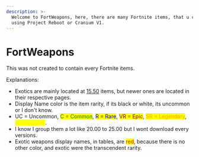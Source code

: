 ```yaml
---
description: >-
  Welcome to FortWeapons, here, there are many Fortnite items, that u can spawn
  using Project Reboot or Cranium V1.
---
```


# FortWeapons

This was not created to contain every Fortnite items.

Explanations:

* Exotics are mainly located at [15.50](battle-royale-items/15.50-items.md) items, but newer ones are located in their respective pages.
* Display Name color is the item rarity, if its black or white, its uncommon or I don't know.
* UC = Uncommon, <mark style="color:green;">C = Common</mark>, <mark style="color:blue;">R = Rare</mark>, <mark style="color:purple;">VR = Epic</mark>, <mark style="color:orange;">SR = Legendary</mark>, <mark style="color:yellow;">UR = Mythic</mark>.
* I know I group them a lot like 20.00 to 25.00 but I wont download every versions.
* Exotic weapons display names, in tables, are <mark style="color:red;">red</mark>, because there is no other color, and exotic were the transcendent rarity.
